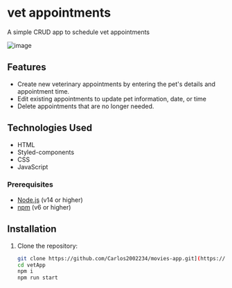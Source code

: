 # vet appointments

A simple CRUD app to schedule vet appointments

![image](https://github.com/user-attachments/assets/c673a5f4-ecd8-454e-9ce6-93894e128ea7)



## Features

- Create new veterinary appointments by entering the pet's details and appointment time.
- Edit existing appointments to update pet information, date, or time
- Delete appointments that are no longer needed.


## Technologies Used

- HTML
- Styled-components
- CSS
- JavaScript

### Prerequisites

- [Node.js](https://nodejs.org/) (v14 or higher)
- [npm](https://www.npmjs.com/) (v6 or higher)

## Installation

1. Clone the repository:

   ```bash
   git clone https://github.com/Carlos2002234/movies-app.git](https://github.com/Carlos2002234/veterinary-app.git
   cd vetApp
   npm i
   npm run start 

